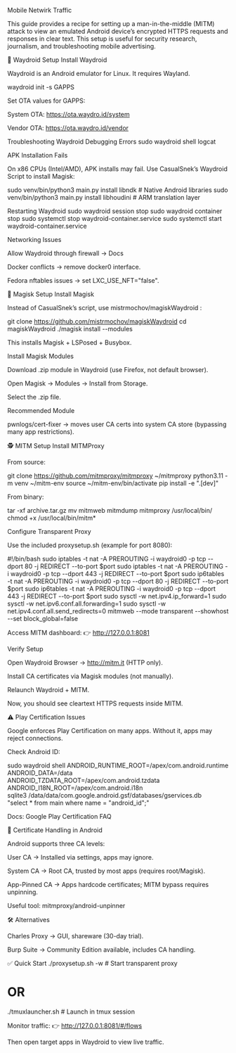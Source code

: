 Mobile Netwirk Traffic

This guide provides a recipe for setting up a man-in-the-middle (MITM) attack to view an emulated Android device’s encrypted HTTPS requests and responses in clear text.
This setup is useful for security research, journalism, and troubleshooting mobile advertising.

🚀 Waydroid Setup
Install Waydroid

Waydroid is an Android emulator for Linux. It requires Wayland.

waydroid init -s GAPPS


Set OTA values for GAPPS:

System OTA: https://ota.waydro.id/system

Vendor OTA: https://ota.waydro.id/vendor

Troubleshooting Waydroid
Debugging Errors
sudo waydroid shell
logcat

APK Installation Fails

On x86 CPUs (Intel/AMD), APK installs may fail. Use CasualSnek’s Waydroid Script
 to install Magisk:

sudo venv/bin/python3 main.py install libndk     # Native Android libraries
sudo venv/bin/python3 main.py install libhoudini # ARM translation layer

Restarting Waydroid
sudo waydroid session stop
sudo waydroid container stop
sudo systemctl stop waydroid-container.service
sudo systemctl start waydroid-container.service

Networking Issues

Allow Waydroid through firewall → Docs

Docker conflicts → remove docker0 interface.

Fedora nftables issues → set LXC_USE_NFT="false".

🔧 Magisk Setup
Install Magisk

Instead of CasualSnek’s script, use mistrmochov/magiskWaydroid
:

git clone https://github.com/mistrmochov/magiskWaydroid
cd magiskWaydroid
./magisk install --modules


This installs Magisk + LSPosed + Busybox.

Install Magisk Modules

Download .zip module in Waydroid (use Firefox, not default browser).

Open Magisk → Modules → Install from Storage.

Select the .zip file.

Recommended Module

pwnlogs/cert-fixer
 → moves user CA certs into system CA store (bypassing many app restrictions).

🕵️ MITM Setup
Install MITMProxy

From source:

git clone https://github.com/mitmproxy/mitmproxy ~/mitmproxy
python3.11 -m venv ~/mitm-env
source ~/mitm-env/bin/activate
pip install -e ".[dev]"


From binary:

tar -xf archive.tar.gz
mv mitmweb mitmdump mitmproxy /usr/local/bin/
chmod +x /usr/local/bin/mitm*

Configure Transparent Proxy

Use the included proxysetup.sh (example for port 8080):

#!/bin/bash
sudo iptables -t nat -A PREROUTING -i waydroid0 -p tcp --dport 80  -j REDIRECT --to-port $port
sudo iptables -t nat -A PREROUTING -i waydroid0 -p tcp --dport 443 -j REDIRECT --to-port $port
sudo ip6tables -t nat -A PREROUTING -i waydroid0 -p tcp --dport 80  -j REDIRECT --to-port $port
sudo ip6tables -t nat -A PREROUTING -i waydroid0 -p tcp --dport 443 -j REDIRECT --to-port $port
sudo sysctl -w net.ipv4.ip_forward=1
sudo sysctl -w net.ipv6.conf.all.forwarding=1
sudo sysctl -w net.ipv4.conf.all.send_redirects=0
mitmweb --mode transparent --showhost --set block_global=false


Access MITM dashboard:
👉 http://127.0.0.1:8081

Verify Setup

Open Waydroid Browser → http://mitm.it
 (HTTP only).

Install CA certificates via Magisk modules (not manually).

Relaunch Waydroid + MITM.

Now, you should see cleartext HTTPS requests inside MITM.

⚠️ Play Certification Issues

Google enforces Play Certification on many apps. Without it, apps may reject connections.

Check Android ID:

sudo waydroid shell
ANDROID_RUNTIME_ROOT=/apex/com.android.runtime \
ANDROID_DATA=/data \
ANDROID_TZDATA_ROOT=/apex/com.android.tzdata \
ANDROID_I18N_ROOT=/apex/com.android.i18n \
sqlite3 /data/data/com.google.android.gsf/databases/gservices.db \
"select * from main where name = \"android_id\";"


Docs: Google Play Certification FAQ

🔑 Certificate Handling in Android

Android supports three CA levels:

User CA → Installed via settings, apps may ignore.

System CA → Root CA, trusted by most apps (requires root/Magisk).

App-Pinned CA → Apps hardcode certificates; MITM bypass requires unpinning.

Useful tool: mitmproxy/android-unpinner

🛠️ Alternatives

Charles Proxy → GUI, shareware (30-day trial).

Burp Suite → Community Edition available, includes CA handling.

✅ Quick Start
./proxysetup.sh -w   # Start transparent proxy
# OR
./tmuxlauncher.sh    # Launch in tmux session


Monitor traffic:
👉 http://127.0.0.1:8081/#/flows

Then open target apps in Waydroid to view live traffic.
